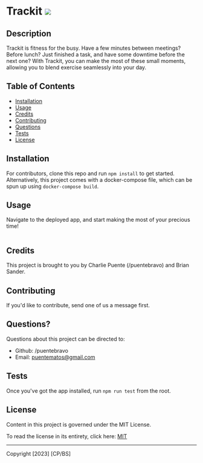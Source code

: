 # Trackit ![](https://img.shields.io/badge/license-MIT-blue)

## Description

Trackit is fitness for the busy. Have a few minutes between meetings? Before lunch? Just finished a task, and have some downtime before the next one? With Trackit, you can make the most of these small moments, allowing you to blend exercise seamlessly into your day.

## Table of Contents

- [Installation](#installation)
- [Usage](#usage)
- [Credits](#credits)
- [Contributing](#contributing)
- [Questions](#questions)
- [Tests](#tests)
- [License](#license)

## Installation

For contributors, clone this repo and run `npm install` to get started. Alternatively, this project comes with a docker-compose file, which can be spun up using `docker-compose build`.

## Usage

Navigate to the deployed app, and start making the most of your precious time!

![]()

## Credits

This project is brought to you by Charlie Puente (/puentebravo) and Brian Sander.

## Contributing

If you'd like to contribute, send one of us a message first.

## Questions?

Questions about this project can be directed to:

- Github: /puentebravo
- Email: puentematos@gmail.com

## Tests

Once you've got the app installed, run `npm run test` from the root.

## License

Content in this project is governed under the MIT License.

To read the license in its entirety, click here: [MIT](./LICENSE)

---

Copyright [2023] [CP/BS]
